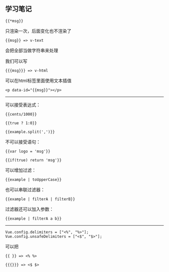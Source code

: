 学习笔记
---

    {{*msg}}

只渲染一次，后面变化也不渲染了

    {{msg}} => v-text

会把全部当做字符串来处理

我们可以写 
    
    {{{msg}}} => v-html

可以在html标签里面使用文本插值

    <p data-id="{{msg}}"></p>

---

可以接受表达式：

    {{cents/1000}}

    {{true ? 1:0}}

    {{example.split(',')}}

不可以接受语句：

    {{var logo = 'msg'}}

    {{if(true) return 'msg'}}

可以增加过滤：

    {{example | toUpperCase}}

也可以串联过滤器：

    {{example | filterA | filterB}}

过滤器还可以加入参数：

    {{example | filterA a b}}

---

    Vue.config.delimiters = ["<%", "%>"];
    Vue.config.unsafeDelimiters = ["<$", "$>"];

可以把

    {{ }} => <% %>

    {{{}}} => <$ $>
